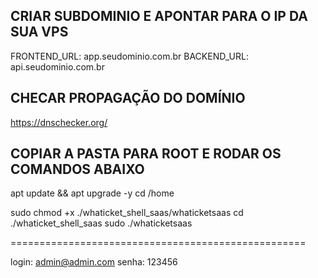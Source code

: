 

## CRIAR SUBDOMINIO E APONTAR PARA O IP DA SUA VPS ##

FRONTEND_URL: app.seudominio.com.br
BACKEND_URL:  api.seudominio.com.br

## CHECAR PROPAGAÇÃO DO DOMÍNIO ##

https://dnschecker.org/

## COPIAR A PASTA PARA ROOT E RODAR OS COMANDOS ABAIXO ##

apt update && apt upgrade -y
cd /home

sudo chmod +x ./whaticket_shell_saas/whaticketsaas
cd ./whaticket_shell_saas
sudo ./whaticketsaas

===================================================

login: admin@admin.com
senha: 123456